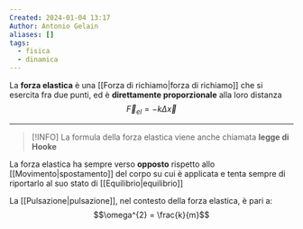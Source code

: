 ```yaml
---
Created: 2024-01-04 13:17
Author: Antonio Gelain
aliases: []
tags:
  - fisica
  - dinamica
---
```


La **forza elastica** è una [[Forza di richiamo|forza di richiamo]] che si esercita fra due punti, ed è **direttamente proporzionale** alla loro distanza
$$\vec{F}_{el} = - k \Delta \vec{x}$$

---

> [!INFO] La formula della forza elastica viene anche chiamata **legge di Hooke**

La forza elastica ha sempre verso **opposto** rispetto allo [[Movimento|spostamento]] del corpo su cui è applicata e tenta sempre di riportarlo al suo stato di [[Equilibrio|equilibrio]]

La [[Pulsazione|pulsazione]], nel contesto della forza elastica, è pari a:
$$\omega^{2} = \frac{k}{m}$$
